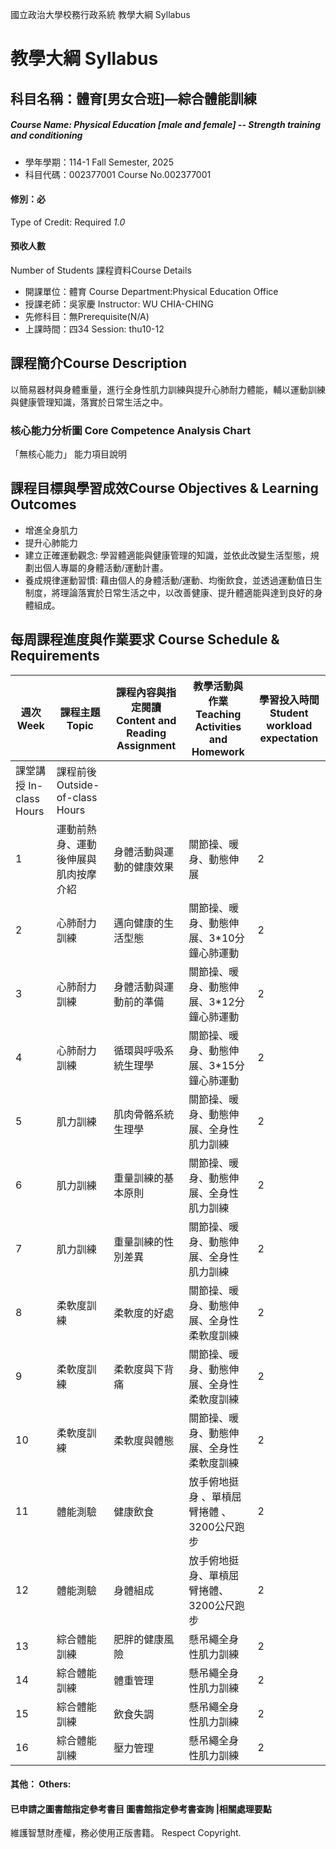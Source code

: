 國立政治大學校務行政系統 教學大綱 Syllabus
# 教學大綱 Syllabus
##  科目名稱：體育[男女合班]—綜合體能訓練
#####  Course Name: Physical Education [male and female] -- Strength training and conditioning
  * 學年學期：114-1 Fall Semester, 2025 
  * 科目代碼：002377001 Course No.002377001
#### 修別：必
Type of Credit: Required 
_1.0_
#### 預收人數
Number of Students
課程資料Course Details
  * 開課單位：體育 Course Department:Physical Education Office 
  * 授課老師：吳家慶 Instructor: WU CHIA-CHING 
  * 先修科目：無Prerequisite(N/A)
  * 上課時間：四34 Session: thu10-12
##  課程簡介Course Description
以簡易器材與身體重量，進行全身性肌力訓練與提升心肺耐力體能，輔以運動訓練與健康管理知識，落實於日常生活之中。
###  核心能力分析圖 Core Competence Analysis Chart
「無核心能力」 
能力項目說明
##  課程目標與學習成效Course Objectives & Learning Outcomes 
  * 增進全身肌力
  * 提升心肺能力
  * 建立正確運動觀念: 學習體適能與健康管理的知識，並依此改變生活型態，規劃出個人專屬的身體活動/運動計畫。
  * 養成規律運動習慣: 藉由個人的身體活動/運動、均衡飲食，並透過運動值日生制度，將理論落實於日常生活之中，以改善健康、提升體適能與達到良好的身體組成。
##  每周課程進度與作業要求 Course Schedule & Requirements
|  週次 Week |  課程主題 Topic |  課程內容與指定閱讀 Content and Reading Assignment |  教學活動與作業 Teaching Activities and Homework |  學習投入時間 Student workload expectation  
---|---|---|---|---  
課堂講授 In-class Hours |  課程前後 Outside-of-class Hours  
1 |  運動前熱身、運動後伸展與肌肉按摩介紹 |  身體活動與運動的健康效果 |  關節操、暖身、動態伸展 |  2 |  2  
2 |  心肺耐力訓練 |  邁向健康的生活型態 |  關節操、暖身、動態伸展、3*10分鐘心肺運動 |  2 |  2  
3 |  心肺耐力訓練 |  身體活動與運動前的準備 |  關節操、暖身、動態伸展、3*12分鐘心肺運動 |  2 |  2  
4 |  心肺耐力訓練 |  循環與呼吸系統生理學 |  關節操、暖身、動態伸展、3*15分鐘心肺運動 |  2 |  2  
5 |  肌力訓練 |  肌肉骨骼系統生理學 |  關節操、暖身、動態伸展、全身性肌力訓練 |  2 |  2  
6 |  肌力訓練 |  重量訓練的基本原則 |  關節操、暖身、動態伸展、全身性肌力訓練 |  2 |  2  
7 |  肌力訓練 |  重量訓練的性別差異 |  關節操、暖身、動態伸展、全身性肌力訓練 |  2 |  2  
8 |  柔軟度訓練 |  柔軟度的好處 |  關節操、暖身、動態伸展、全身性柔軟度訓練 |  2 |  2  
9 |  柔軟度訓練 |  柔軟度與下背痛 |  關節操、暖身、動態伸展、全身性柔軟度訓練 |  2 |  2  
10 |  柔軟度訓練 |  柔軟度與體態 |  關節操、暖身、動態伸展、全身性柔軟度訓練 |  2 |  2  
11 |  體能測驗 |  健康飲食 |  放手俯地挺身 、單槓屈臂捲體 、3200公尺跑步 |  2 |  2  
12 |  體能測驗 |  身體組成 |  放手俯地挺身、單槓屈臂捲體、3200公尺跑步 |  2 |  2  
13 |  綜合體能訓練 |  肥胖的健康風險 |  懸吊繩全身性肌力訓練 |  2 |  2  
14 |  綜合體能訓練 |  體重管理 |  懸吊繩全身性肌力訓練 |  2 |  2  
15 |  綜合體能訓練 |  飲食失調 |  懸吊繩全身性肌力訓練 |  2 |  2  
16 |  綜合體能訓練 |  壓力管理 |  懸吊繩全身性肌力訓練 |  2 |  2  
####  其他： Others:
####  已申請之圖書館指定參考書目  圖書館指定參考書查詢 |相關處理要點
維護智慧財產權，務必使用正版書籍。 Respect Copyright.